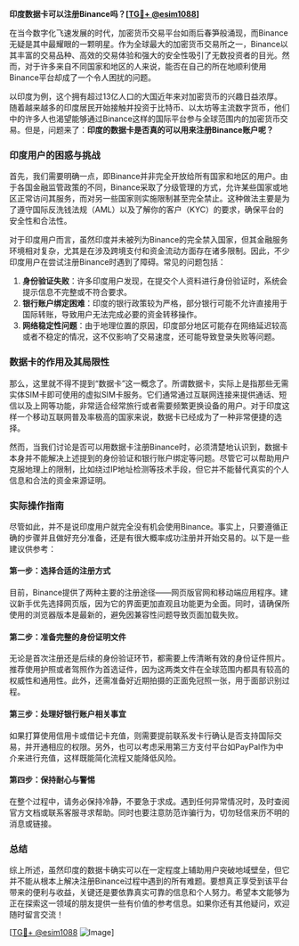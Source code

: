**印度数据卡可以注册Binance吗？[[TG💪+ @esim1088](https://t.me/s/esim1088)]**

在当今数字化飞速发展的时代，加密货币交易平台如雨后春笋般涌现，而Binance无疑是其中最耀眼的一颗明星。作为全球最大的加密货币交易所之一，Binance以其丰富的交易品种、高效的交易体验和强大的安全性吸引了无数投资者的目光。然而，对于许多来自不同国家和地区的人来说，能否在自己的所在地顺利使用Binance平台却成了一个令人困扰的问题。

以印度为例，这个拥有超过13亿人口的大国近年来对加密货币的兴趣日益浓厚。随着越来越多的印度居民开始接触并投资于比特币、以太坊等主流数字货币，他们中的许多人也渴望能够通过Binance这样的国际平台参与全球范围内的加密货币交易。但是，问题来了：**印度的数据卡是否真的可以用来注册Binance账户呢？**

### 印度用户的困惑与挑战

首先，我们需要明确一点，即Binance并非完全开放给所有国家和地区的用户。由于各国金融监管政策的不同，Binance采取了分级管理的方式，允许某些国家或地区正常访问其服务，而对另一些国家则实施限制甚至完全禁止。这种做法主要是为了遵守国际反洗钱法规（AML）以及了解你的客户（KYC）的要求，确保平台的安全性和合法性。

对于印度用户而言，虽然印度并未被列为Binance的完全禁入国家，但其金融服务环境相对复杂，尤其是在涉及跨境支付和资金流动方面存在诸多限制。因此，不少印度用户在尝试注册Binance时遇到了障碍。常见的问题包括：

1. **身份验证失败**：许多印度用户发现，在提交个人资料进行身份验证时，系统会提示信息不完整或不符合要求。
2. **银行账户绑定困难**：印度的银行政策较为严格，部分银行可能不允许直接用于国际转账，导致用户无法完成必要的资金转移操作。
3. **网络稳定性问题**：由于地理位置的原因，印度部分地区可能存在网络延迟较高或者不稳定的情况，这不仅影响了交易速度，还可能导致登录失败等问题。

### 数据卡的作用及其局限性

那么，这里就不得不提到“数据卡”这一概念了。所谓数据卡，实际上是指那些无需实体SIM卡即可使用的虚拟SIM卡服务。它们通常通过互联网连接来提供通话、短信以及上网等功能，非常适合经常旅行或者需要频繁更换设备的用户。对于印度这样一个移动互联网普及率极高的国家来说，数据卡已经成为了一种非常便捷的选择。

然而，当我们讨论是否可以用数据卡注册Binance时，必须清楚地认识到，数据卡本身并不能解决上述提到的身份验证和银行账户绑定等问题。尽管它可以帮助用户克服地理上的限制，比如绕过IP地址检测等技术手段，但它并不能替代真实的个人信息和合法的资金来源证明。

### 实际操作指南

尽管如此，并不是说印度用户就完全没有机会使用Binance。事实上，只要遵循正确的步骤并且做好充分准备，还是有很大概率成功注册并开始交易的。以下是一些建议供参考：

#### 第一步：选择合适的注册方式
目前，Binance提供了两种主要的注册途径——网页版官网和移动端应用程序。建议新手优先选择网页版，因为它的界面更加直观且功能更为全面。同时，请确保所使用的浏览器版本是最新的，避免因兼容性问题导致页面加载失败。

#### 第二步：准备完整的身份证明文件
无论是首次注册还是后续的身份验证环节，都需要上传清晰有效的身份证件照片。推荐使用护照或者驾照作为首选证件，因为这两类文件在全球范围内都具有较高的权威性和通用性。此外，还需准备好近期拍摄的正面免冠照一张，用于面部识别过程。

#### 第三步：处理好银行账户相关事宜
如果打算使用信用卡或借记卡充值，则需要提前联系发卡行确认是否支持国际交易，并开通相应的权限。另外，也可以考虑采用第三方支付平台如PayPal作为中介来进行充值，这样既能简化流程又能降低风险。

#### 第四步：保持耐心与警惕
在整个过程中，请务必保持冷静，不要急于求成。遇到任何异常情况时，及时查阅官方文档或联系客服寻求帮助。同时也要注意防范诈骗行为，切勿轻信来历不明的消息或链接。

### 总结

综上所述，虽然印度的数据卡确实可以在一定程度上辅助用户突破地域壁垒，但它并不能从根本上解决注册Binance过程中遇到的所有难题。要想真正享受到该平台带来的便利与收益，关键还是要依靠真实可靠的信息和个人努力。希望本文能够为正在探索这一领域的朋友提供一些有价值的参考信息。如果你还有其他疑问，欢迎随时留言交流！

[[TG💪+ @esim1088](https://t.me/s/esim1088) ![Image](https://i.postimg.cc/4NQfJmqS/Snipaste-2025-05-13-00-14-12.png)]